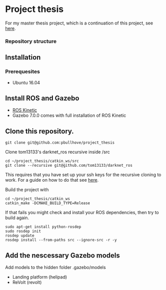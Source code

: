 # Project thesis 
For my master thesis project, which is a continuation of this project, see 
[here](github.com/pbullhove/master_thesis).

### Repository structure

## Installation

### Prerequesites
- Ubuntu 16.04


## Install ROS and Gazebo 
- [ROS Kinetic](http://wiki.ros.org/kinetic/Installation/Ubuntu)
- Gazebo 7.0.0 comes with full installation of ROS Kinetic

## Clone this repository. 
```
git clone git@github.com:pbullhove/project_thesis
```
Clone tom13133's darknet_ros recursive inside /src
```
cd ~/project_thesis/catkin_ws/src
git clone --recursive git@github.com/tom13133/darknet_ros
```
This requires that you have set up your ssh keys for the recursive cloning to work. For a guide on how to do that see
[here](https://docs.github.com/en/github/authenticating-to-github/generating-a-new-ssh-key-and-adding-it-to-the-ssh-agent).

Build the project with
```
cd ~/project_thesis/catkin_ws
catkin_make -DCMAKE_BUILD_TYPE=Release
```
If that fails you might check and install your ROS dependencies, then try to build again. 
```
sudo apt-get install python-rosdep 
sudo rosdep init
rosdep update
rosdep install --from-paths src --ignore-src -r -y
```


## Add the nescessary Gazebo models
Add models to the hidden folder .gazebo/models
- Landing platform (helipad)
- ReVolt (revolt)

